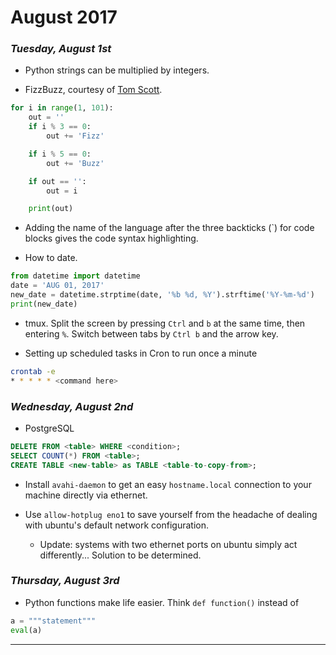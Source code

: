 # August 2017

### _**Tuesday, August 1st**_

* Python strings can be multiplied by integers.

* FizzBuzz, courtesy of [Tom Scott](https://www.youtube.com/watch?v=QPZ0pIK_wsc).

```python
for i in range(1, 101):
    out = ''
    if i % 3 == 0:
        out += 'Fizz'

    if i % 5 == 0:
        out += 'Buzz'

    if out == '':
        out = i

    print(out)

```

* Adding the name of the language after the three backticks (`) for code blocks gives the code syntax highlighting.

* How to date.

 ```python
from datetime import datetime
date = 'AUG 01, 2017'
new_date = datetime.strptime(date, '%b %d, %Y').strftime('%Y-%m-%d')
print(new_date)
```

* tmux. Split the screen by pressing `Ctrl` and `b` at the same time, then entering `%`. Switch between tabs by `Ctrl b` and the arrow key.

* Setting up scheduled tasks in Cron to run once a minute

```bash
crontab -e
* * * * * <command here>
```

### _**Wednesday, August 2nd**_

* PostgreSQL

```sql
DELETE FROM <table> WHERE <condition>;
SELECT COUNT(*) FROM <table>;
CREATE TABLE <new-table> as TABLE <table-to-copy-from>;
```

* Install `avahi-daemon` to get an easy `hostname.local` connection to your machine directly via ethernet.

* Use `allow-hotplug eno1` to save yourself from the headache of dealing with ubuntu's default network configuration.

    * Update: systems with two ethernet ports on ubuntu simply act differently... Solution to be determined.

### _**Thursday, August 3rd**_

* Python functions make life easier. Think `def function()` instead of

```python
a = """statement"""
eval(a)
```


---
